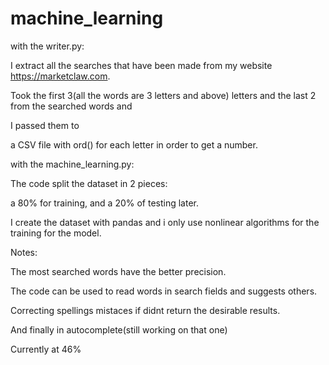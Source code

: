 # machine_learning
with the writer.py:

  I extract all the searches that have been made from my website https://marketclaw.com.

  Took the  first 3(all the words are 3 letters and above) letters and the last 2 from the searched words and 
  
  I passed them to

  a CSV file with ord() for each letter in order to get a number.

with the machine_learning.py:

 The code split the dataset in 2 pieces:

 a 80% for training, and a 20% of testing later.

 I create the dataset with pandas and i only use nonlinear algorithms for the training for the model.

 Notes:

 The most searched words have the better precision.

 The code can be used to read words in search fields and suggests others.

 Correcting spellings mistaces if didnt return the desirable results.

 And finally in autocomplete(still working on that one)

 Currently at 46%
